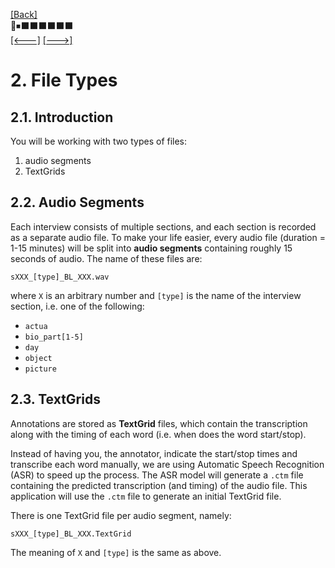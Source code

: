 [\[Back\]](./README.md) \
🔲⏹⬛️⬛️⬛️⬛️⬛️⬛️ \
[\[<---\]](./01_overview.md) [\[--->\]](./03_working_with_praat.md)

# 2. File Types

## 2.1. Introduction

You will be working with two types of files:
1. audio segments
2. TextGrids

## 2.2. Audio Segments
Each interview consists of multiple sections, and each section is recorded as a
separate audio file. To make your life easier, every audio file (duration = 1-15
minutes) will be split into **audio segments** containing roughly 15 seconds of
audio. The name of these files are:
```
sXXX_[type]_BL_XXX.wav
```
where `X` is an arbitrary number and `[type]` is the name of the interview
section, i.e. one of the following:
- `actua`
- `bio_part[1-5]`
- `day`
- `object`
- `picture`

## 2.3. TextGrids
Annotations are stored as **TextGrid** files, which contain the transcription
along with the timing of each word (i.e. when does the word start/stop).

Instead of having you, the annotator, indicate the start/stop times and
transcribe each word manually, we are using Automatic Speech Recognition (ASR)
to speed up the process. The ASR model will generate a `.ctm` file containing
the predicted transcription (and timing) of the audio file. This application
will use the `.ctm` file to generate an initial TextGrid file.

There is one TextGrid file per audio segment, namely:
```
sXXX_[type]_BL_XXX.TextGrid
```
The meaning of `X` and `[type]` is the same as above.